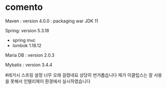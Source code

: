 # comento

Maven : version 4.0.0 : packaging war 
JDK 11

Spring: version 5.3.18
   - spring mvc 
   - lombok 1.18.12


Maria DB : version 2.0.3

Mybatis : version 3.4.4





#레거시 스프링 설정 너무 오래 걸렸네요 상당히 번거롭습니다 제가 이클립스는 잘 사용을 못해서 인텔리제이 환경에서 실시하였습니다
